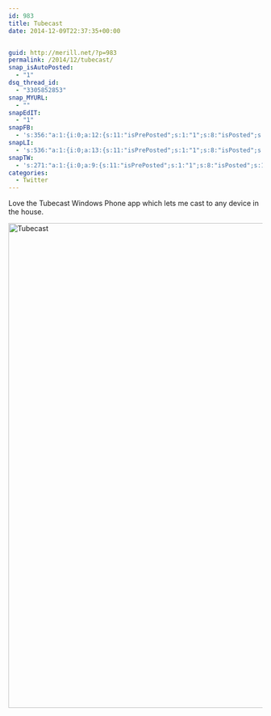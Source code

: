 ```yaml
---
id: 983
title: Tubecast
date: 2014-12-09T22:37:35+00:00


guid: http://merill.net/?p=983
permalink: /2014/12/tubecast/
snap_isAutoPosted:
  - "1"
dsq_thread_id:
  - "3305852853"
snap_MYURL:
  - ""
snapEdIT:
  - "1"
snapFB:
  - 's:356:"a:1:{i:0;a:12:{s:11:"isPrePosted";s:1:"1";s:8:"isPosted";s:1:"1";s:4:"pgID";s:35:"10152446398931402_10152450810731402";s:5:"pDate";s:19:"2014-12-09 12:37:37";s:4:"doFB";s:1:"1";s:8:"postType";s:1:"T";s:10:"AttachPost";s:1:"2";s:10:"SNAPformat";s:10:"%FULLTEXT%";s:9:"isAutoImg";s:1:"A";s:8:"imgToUse";s:0:"";s:9:"isAutoURL";s:1:"A";s:8:"urlToUse";s:0:"";}}";'
snapLI:
  - 's:536:"a:1:{i:0;a:13:{s:11:"isPrePosted";s:1:"1";s:8:"isPosted";s:1:"1";s:4:"pgID";s:19:"5948062705779757056";s:7:"postURL";s:124:"https://www.linkedin.com/updates?discuss=&amp;scope=20323800&amp;stype=M&amp;topic=5948062705779757056&amp;type=U&amp;a=6ft1";s:5:"pDate";s:19:"2014-12-09 12:37:38";s:4:"doLI";s:1:"1";s:10:"AttachPost";s:1:"1";s:10:"SNAPformat";s:41:"New post has been published on %SITENAME%";s:11:"SNAPformatT";s:14:"{Blog} %TITLE%";s:9:"isAutoImg";s:1:"A";s:8:"imgToUse";s:0:"";s:9:"isAutoURL";s:1:"A";s:8:"urlToUse";s:0:"";}}";'
snapTW:
  - 's:271:"a:1:{i:0;a:9:{s:11:"isPrePosted";s:1:"1";s:8:"isPosted";s:1:"1";s:4:"pgID";s:18:"542297020531105792";s:5:"pDate";s:19:"2014-12-09 12:37:39";s:4:"doTW";s:1:"1";s:10:"SNAPformat";s:15:"%TITLE% - %URL%";s:8:"attchImg";s:1:"1";s:9:"isAutoImg";s:1:"A";s:8:"imgToUse";s:0:"";}}";'
categories:
  - Twitter
---
```

Love the Tubecast Windows Phone app which lets me cast to any device in the house.

<a href="https://merill.net/wp-content/uploads/2014/12/Tubecast.jpg"><img class="alignnone size-full wp-image-985" src="https://merill.net/wp-content/uploads/2014/12/Tubecast.jpg" alt="Tubecast" width="576" height="960" /></a>